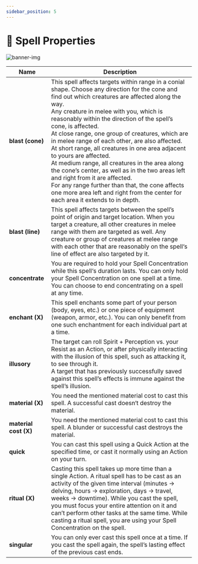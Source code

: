 ```yaml
---
sidebar_position: 5
---
```


# 📖 Spell Properties

![banner-img](/img/banner/spell-properties-banner.png)

Name | Description
--- | ---
**blast (cone)** | This spell affects targets within range in a conial shape. Choose any direction for the cone and find out which creatures are affected along the way.<br/>Any creature in melee with you, which is reasonably within the direction of the spell’s cone, is affected.<br/>At close range, one group of creatures, which are in melee range of each other, are also affected.<br/>At short range, all creatures in one area adjacent to yours are affected.<br/>At medium range, all creatures in the area along the cone’s center, as well as in the two areas left and right from it are affected.<br/>For any range further than that, the cone affects one more area left and right from the center for each area it extends to in depth.<br/>
**blast (line)** | This spell affects targets between the spell’s point of origin and target location. When you target a creature, all other creatures in melee range with them are targeted as well. Any creature or group of creatures at melee range with each other that are reasonably on the spell‘s line of effect are also targeted by it. 
**concentrate** | You are required to hold your Spell Concentration while this spell‘s duration lasts. You can only hold your Spell Concentration on one spell at a time. You can choose to end concentrating on a spell at any time.
**enchant (X)** | This spell enchants some part of your person (body, eyes, etc.)  or one piece of equipment (weapon, armor, etc.). You can only benefit from one such enchantment for each individual part at a time.
**illusory** | The target can roll Spirit + Perception vs. your Resist as an Action, or after physically interacting with the illusion of this spell, such as attacking it, to see through it.<br/>A target that has previously successfully saved against this spell’s effects is immune against the spell’s illusion.<br/>
**material (X)** | You need the mentioned material cost to cast this spell. A successful cast doesn‘t destroy the material.
**material cost (X)** | You need the mentioned material cost to cast this spell. A blunder or successful cast destroys the material.
**quick** | You can cast this spell using a Quick Action at the specified time, or cast it normally using an Action on your turn.
**ritual (X)** | Casting this spell takes up more time than a single Action. A ritual spell has to be cast as an activity of the given time interval (minutes → delving, hours → exploration, days → travel, weeks → downtime). While you cast the spell, you must focus your entire attention on it and can’t perform other tasks at the same time. While casting a ritual spell, you are using your Spell Concentration on the spell.
**singular** | You can only ever cast this spell once at a time. If you cast the spell again, the spell’s lasting effect of the previous cast ends.

